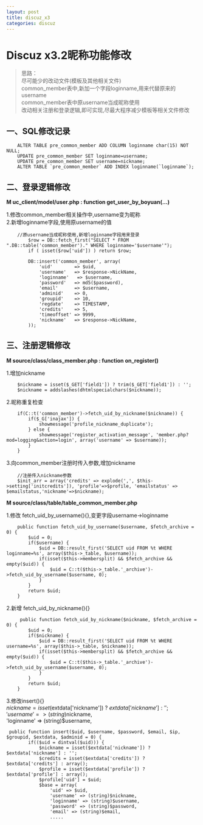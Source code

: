 ```yaml
---
layout: post
title: discuz_x3
categories: discuz
---
```


# Discuz x3.2昵称功能修改

> 思路：  
> 尽可能少的改动文件(模板及其他相关文件)  
> common_member表中,新加一个字段loginname,用来代替原来的username  
> common_member表中原username当成昵称使用  
> 改动相关注册和登录逻辑,即可实现,尽最大程序减少模板等相关文件修改  


## 一、SQL修改记录

```
	ALTER TABLE pre_common_member ADD COLUMN loginname char(15) NOT NULL;
	UPDATE pre_common_member SET loginname=username;
	UPDATE pre_common_member SET username=nickname;		
	ALTER TABLE `pre_common_member` ADD INDEX loginname(`loginname`);
```


## 二、登录逻辑修改  

**M uc_client/model/user.php : function get_user_by_boyuan(...)**

1.修改common_member相关操作中,username变为昵称  
2.新增loginname字段,使用原username的值  
```
    //原username当成昵称使用,新增loginname字段用来登录
        $row = DB::fetch_first("SELECT * FROM ".DB::table('common_member')." WHERE loginname='$username'");
        if ( isset($row['uid']) ) return $row;

        DB::insert('common_member', array(
            'uid'        => $uid,
            'username'   => $response->NickName,
            'loginname'   => $username,
            'password'   => md5($password),
            'email'      => $username,
            'adminid'    => 0,
            'groupid'    => 10,
            'regdate'    => TIMESTAMP,
            'credits'    => 5,
            'timeoffset' => 9999,
            'nickname'   => $response->NickName,
        ));

```


## 三、注册逻辑修改  

**M source/class/class_member.php : function on_register()**

1.增加nickname  
```
    $nickname = isset($_GET['field1']) ? trim($_GET['field1']) : '';
    $nickname = addslashes(dhtmlspecialchars($nickname));
```

2.昵称重复检查  
```
    if(C::t('common_member')->fetch_uid_by_nickname($nickname)) {
        if($_G['inajax']) {
            showmessage('profile_nickname_duplicate');
        } else {
            showmessage('register_activation_message', 'member.php?mod=logging&action=login', array('username' => $username));
        }    
    }    
```

3.向common_member注册时传入参数,增加nickname  
```
    //注册传入nickname参数
    $init_arr = array('credits' => explode(',', $this->setting['initcredits']), 'profile'=>$profile, 'emailstatus' => $emailstatus,'nickname'=>$nickname);
```


**M source/class/table/table_common_member.php**  

1.修改 fetch_uid_by_username(){},变更字段username->loginname  
```
    public function fetch_uid_by_username($username, $fetch_archive = 0) {
        $uid = 0;
        if($username) {
            $uid = DB::result_first('SELECT uid FROM %t WHERE loginname=%s', array($this->_table, $username));
            if(isset($this->membersplit) && $fetch_archive && empty($uid)) {
                $uid = C::t($this->_table.'_archive')->fetch_uid_by_username($username, 0); 
            }   
        }   
        return $uid;
    }  
```


2.新增 fetch_uid_by_nickname(){}  
```
     public function fetch_uid_by_nickname($nickname, $fetch_archive = 0) {
        $uid = 0;
        if($nickname) {
            $uid = DB::result_first('SELECT uid FROM %t WHERE username=%s', array($this->_table, $nickname));
            if(isset($this->membersplit) && $fetch_archive && empty($uid)) {
                $uid = C::t($this->_table.'_archive')->fetch_uid_by_username($username, 0); 
            }   
        }   
        return $uid;
    }  
```

3.修改insert(){}  
$nickname = isset($extdata['nickname']) ? $extdata['nickname'] : '';  
'username' => (string)$nickname,  
'loginname' => (string)$username,  
```
 public function insert($uid, $username, $password, $email, $ip, $groupid, $extdata, $adminid = 0) {
        if(($uid = dintval($uid))) {
            $nickname = isset($extdata['nickname']) ? $extdata['nickname'] : '';
            $credits = isset($extdata['credits']) ? $extdata['credits'] : array();
            $profile = isset($extdata['profile']) ? $extdata['profile'] : array();
            $profile['uid'] = $uid;
            $base = array(
                'uid' => $uid,
                'username' => (string)$nickname,
                'loginname' => (string)$username,
                'password' => (string)$password,
                'email' => (string)$email,
                .....
```

